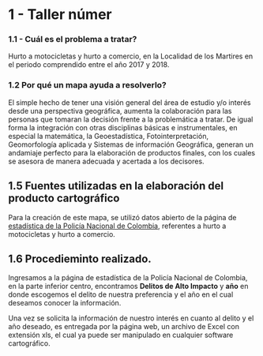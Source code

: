 # 1 - Taller númer

###  1.1 - Cuál es el problema a tratar?

Hurto a motocicletas y hurto a comercio, en la Localidad de los Martires en el periodo comprendido entre el año  2017 y 2018.

### 1.2 Por qué un mapa ayuda a resolverlo?

El simple hecho de tener una visión general del área de estudio y/o interés desde una perspectiva geográfica, aumenta la colaboración para las personas que tomaran la decisión frente a la problemática a tratar.
De igual forma la integración con otras disciplinas básicas e instrumentales, en especial la matemática, la Geoestadística, Fotointerpretación, Geomorfología aplicada y Sistemas de información Geográfica, generan un andamiaje perfecto para la elaboración de productos finales, con los cuales se asesora de manera adecuada y acertada a los decisores.


## 1.5 Fuentes utilizadas en la elaboración del producto cartográfico

Para la creación de este mapa, se utilizó datos abierto de la página de [estadística de la Policía Nacional de Colombia](https://www.policia.gov.co/grupo-informaci%C3%B3n-criminalidad/estadistica-delictiva), referentes a hurto a motocicletas y hurto a comercio.

## 1.6 Procedieminto realizado.

Ingresamos a la página de estadística de la Policía Nacional de Colombia, en la parte inferior centro, encontramos **Delitos de Alto Impacto** y **año** en donde escogemos el delito de nuestra preferencia y el año en el cual deseamos conocer la información.

Una vez se solicita la información de nuestro interés en cuanto al delito y el año deseado, es entregada por la página web, un archivo de Excel con extensión xls, el cual ya puede ser manipulado en cualquier software cartográfico. 
